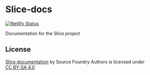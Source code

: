 # Slice-docs

[![Netlify Status](https://api.netlify.com/api/v1/badges/ce875833-54ef-4fa4-9080-13531b88236e/deploy-status)](https://app.netlify.com/sites/slice-gui/deploys)

Documentation for the Slice project


## License

<p xmlns:cc="http://creativecommons.org/ns#" xmlns:dct="http://purl.org/dc/terms/"><a property="dct:title" rel="cc:attributionURL" href="https://github.com/source-foundry/Slice-docs">Slice documentation</a> by <span property="cc:attributionName">Source Foundry Authors</span> is licensed under <a href="http://creativecommons.org/licenses/by-sa/4.0/?ref=chooser-v1" target="_blank" rel="license noopener noreferrer" style="display:inline-block;">CC BY-SA 4.0</a></p>